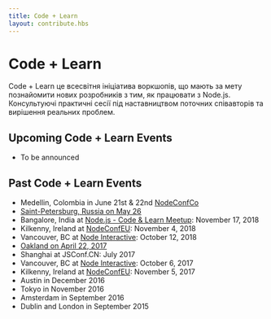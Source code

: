 ```yaml
---
title: Code + Learn
layout: contribute.hbs
---
```


# Code + Learn

Code + Learn це всесвітня ініціатива воркшопів, що мають за мету познайомити нових розробників з тим, як працювати з Node.js. Консультуючі практичні сесії під наставництвом поточних співавторів та вирішення реальних проблем.

## Upcoming Code + Learn Events

- To be announced

## Past Code + Learn Events

- Medellin, Colombia in June 21st & 22nd [NodeConfCo](https://colombia.nodeconf.com/)
- [Saint-Petersburg, Russia on May 26](https://medium.com/piterjs/code-learn-ce20d330530f)
- Bangalore, India at [Node.js - Code & Learn Meetup](https://www.meetup.com/Polyglot-Languages-Runtimes-Java-JVM-nodejs-Swift/events/256057028/): November 17, 2018
- Kilkenny, Ireland at [NodeConfEU](https://www.nodeconf.eu/): November 4, 2018
- Vancouver, BC at [Node Interactive](https://events.linuxfoundation.org/events/node-js-interactive-2018/): October 12, 2018
- [Oakland on April 22, 2017](https://medium.com/the-node-js-collection/code-learn-learn-how-to-contribute-to-node-js-core-8a2dbdf9be45)
- Shanghai at JSConf.CN: July 2017
- Vancouver, BC at [Node Interactive](http://events.linuxfoundation.org/events/node-interactive): October 6, 2017
- Kilkenny, Ireland at [NodeConfEU](http://www.nodeconf.eu/): November 5, 2017
- Austin in December 2016
- Tokyo in November 2016
- Amsterdam in September 2016
- Dublin and London in September 2015
